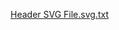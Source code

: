 [Header SVG File.svg.txt](https://github.com/iambenzaid/iambenzaid/files/12445284/Header.SVG.File.svg.txt)
